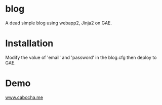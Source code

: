blog
=======

A dead simple blog using webapp2, Jinja2 on GAE.

Installation
=======
Modify the value of 'email' and 'password' in the blog.cfg then deploy to GAE.

Demo
======
www.cabocha.me
